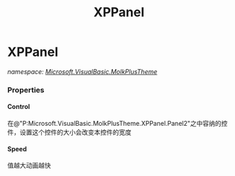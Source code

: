 ﻿---
title: XPPanel
---

# XPPanel
_namespace: [Microsoft.VisualBasic.MolkPlusTheme](N-Microsoft.VisualBasic.MolkPlusTheme.html)_





### Properties

#### Control
在@"P:Microsoft.VisualBasic.MolkPlusTheme.XPPanel.Panel2"之中容纳的控件，设置这个控件的大小会改变本控件的宽度
#### Speed
值越大动画越快

